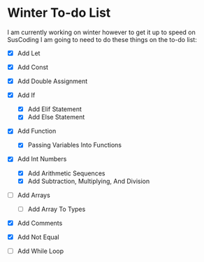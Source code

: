 # Winter To-do List

I am currently working on winter however to get it up to speed on SusCoding I am going to need to do these things on the to-do list:

-   [x] Add Let
-   [x] Add Const
-   [x] Add Double Assignment
-   [x] Add If
    -   [x] Add Elif Statement
    -   [x] Add Else Statement
-   [x] Add Function
    -   [x] Passing Variables Into Functions
-   [x] Add Int Numbers
    -   [x] Add Arithmetic Sequences
    -   [x] Add Subtraction, Multiplying, And Division
-   [ ] Add Arrays
    -   [ ] Add Array To Types
-   [x] Add Comments
-   [x] Add Not Equal
-   [ ] Add While Loop

